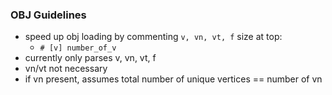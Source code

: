 ### OBJ  Guidelines

* speed up obj loading by commenting `v, vn, vt, f` size at top: 
    * `# [v] number_of_v`
* currently only parses v, vn, vt, f
* vn/vt not necessary 
* if vn present, assumes total number of unique vertices == number of vn 
